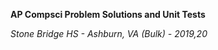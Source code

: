 **AP Compsci Problem Solutions and Unit Tests**  
  
*Stone Bridge HS - Ashburn, VA (Bulk) - 2019,20*  
 
